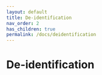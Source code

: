 ```yaml
---
layout: default
title: De-identification
nav_order: 2
has_children: true
permalink: /docs/deidentification
---
```


# De-identification
